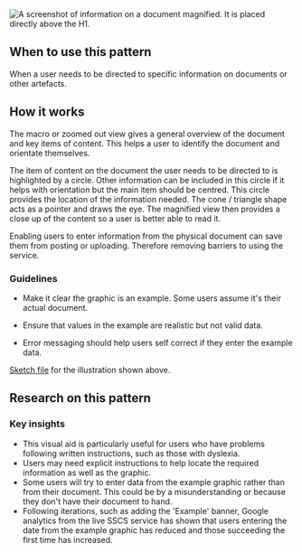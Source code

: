 
<img src="/public/images/information-from-document.png" alt="A screenshot of information on a document magnified. It is placed directly above the H1." />


## When to use this pattern

When a user needs to be directed to specific information on documents or other artefacts.

## How it works

The macro or zoomed out view gives a general overview of the document and key items of content. This helps a user to identify the document and orientate themselves.

The item of content on the document the user needs to be directed to is highlighted by a circle. Other information can be included in this circle if it helps with orientation but the main item should be centred. This circle provides the location of the information needed. The cone / triangle shape acts as a pointer and draws the eye. The magnified view then provides a close up of the content so a user is better able to read it.

Enabling users to enter information from the physical document can save them from posting or uploading. Therefore removing barriers to using the service. 

### Guidelines
- Make it clear the graphic is an example. Some users assume it's their actual document. 

- Ensure that values in the example are realistic but not valid data.

- Error messaging should help users self correct if they enter the example data.


<a href="/public/images/find-info-from-doc-illustration.sketch">Sketch file</a> for the illustration shown above.


## Research on this pattern
### Key insights
- This visual aid is particularly useful for users who have problems following written instructions, such as those with dyslexia.
- Users may need explicit instructions to help locate the required information as well as the graphic.
- Some users will try to enter data from the example graphic rather than from their document. This could be by a misunderstanding or because they don't have their document to hand.
- Following iterations, such as adding the 'Example' banner, Google analytics from the live SSCS service has shown that users entering the date from the example graphic has reduced and those succeeding the first time has increased.  